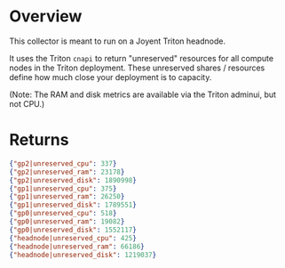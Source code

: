 # Overview

This collector is meant to run on a Joyent Triton headnode.

It uses the Triton `cnapi` to return "unreserved" resources for all compute nodes in the Triton deployment. These unreserved shares / resources define how much close your deployment is to capacity.

(Note: The RAM and disk metrics are available via the Triton adminui, but not CPU.)

# Returns

```json
{"gp2|unreserved_cpu": 337}
{"gp2|unreserved_ram": 23178}
{"gp2|unreserved_disk": 1890998}
{"gp1|unreserved_cpu": 375}
{"gp1|unreserved_ram": 26250}
{"gp1|unreserved_disk": 1789551}
{"gp0|unreserved_cpu": 518}
{"gp0|unreserved_ram": 19082}
{"gp0|unreserved_disk": 1552117}
{"headnode|unreserved_cpu": 425}
{"headnode|unreserved_ram": 66186}
{"headnode|unreserved_disk": 1219037}
```
